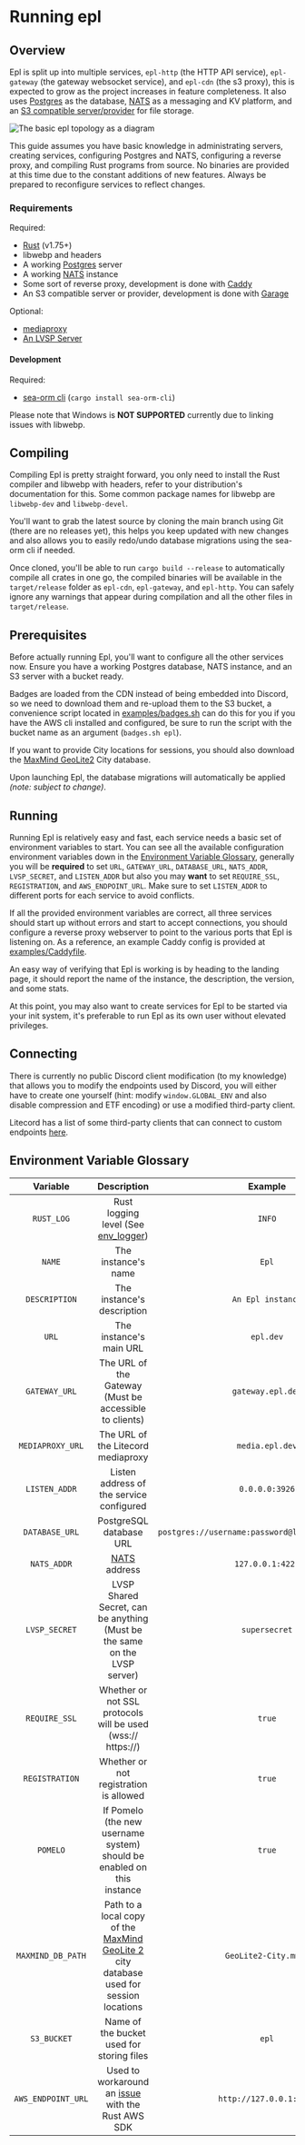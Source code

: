 # Running epl

## Overview
Epl is split up into multiple services, `epl-http` (the HTTP API service), `epl-gateway` (the gateway websocket service), 
and `epl-cdn` (the s3 proxy), this is expected to grow as the project increases in feature completeness. 
It also uses [Postgres](https://www.postgresql.org/) as the database, [NATS](https://nats.io/) as a messaging and KV 
platform, and an [S3 compatible server/provider](https://garagehq.deuxfleurs.fr/) for file storage.

![The basic epl topology as a diagram](assets/topology_diagram.png)

This guide assumes you have basic knowledge in administrating servers, creating services, configuring Postgres and NATS,
configuring a reverse proxy, and compiling Rust programs from source. No binaries are provided at this time due to the
constant additions of new features. Always be prepared to reconfigure services to reflect changes.

### Requirements
Required:
* [Rust](https://www.rust-lang.org/) (v1.75+)
* libwebp and headers
* A working [Postgres](https://www.postgresql.org/) server
* A working [NATS](https://nats.io/) instance
* Some sort of reverse proxy, development is done with [Caddy](https://caddyserver.com/)
* An S3 compatible server or provider, development is done with [Garage](https://garagehq.deuxfleurs.fr/)

Optional:
* [mediaproxy](https://gitlab.com/litecord/mediaproxy)
* [An LVSP Server](https://git.gaycatgirl.sex/litecord/bannana-pho)

#### Development
Required:
* [sea-orm cli](https://www.sea-ql.org/SeaORM/) (`cargo install sea-orm-cli`)

Please note that Windows is **NOT SUPPORTED** currently due to linking issues with libwebp.

## Compiling
Compiling Epl is pretty straight forward, you only need to install the Rust compiler and libwebp with headers, refer to
your distribution's documentation for this. Some common package names for libwebp are `libwebp-dev` and `libwebp-devel`.

You'll want to grab the latest source by cloning the main branch using Git (there are no releases yet), this helps you
keep updated with new changes and also allows you to easily redo/undo database migrations using the sea-orm cli if needed.

Once cloned, you'll be able to run `cargo build --release` to automatically compile all crates in one go, the compiled
binaries will be available in the `target/release` folder as `epl-cdn`, `epl-gateway`, and `epl-http`. You can safely
ignore any warnings that appear during compilation and all the other files in `target/release`.

## Prerequisites
Before actually running Epl, you'll want to configure all the other services now. Ensure you have a working Postgres
database, NATS instance, and an S3 server with a bucket ready.

Badges are loaded from the CDN instead of being embedded into Discord, so we need to download them and re-upload them to 
the S3 bucket, a convenience script located in [examples/badges.sh](examples/badges.sh) can do this for you if you have
the AWS cli installed and configured, be sure to run the script with the bucket name as an argument (`badges.sh epl`).

If you want to provide City locations for sessions, you should also download the 
[MaxMind GeoLite2](https://dev.maxmind.com/geoip/geolite2-free-geolocation-data) City database.

Upon launching Epl, the database migrations will automatically be applied _(note: subject to change)_.

## Running
Running Epl is relatively easy and fast, each service needs a basic set of environment variables to start. You can see
all the available configuration environment variables down in the [Environment Variable Glossary](#environment-variable-glossary),
generally you will be **required** to set `URL`, `GATEWAY_URL`, `DATABASE_URL`, `NATS_ADDR`, `LVSP_SECRET`, and `LISTEN_ADDR` 
but also you may **want** to set `REQUIRE_SSL`, `REGISTRATION`, and `AWS_ENDPOINT_URL`. Make sure to set `LISTEN_ADDR` to
different ports for each service to avoid conflicts.

If all the provided environment variables are correct, all three services should start up without errors and start to
accept connections, you should configure a reverse proxy webserver to point to the various ports that Epl is listening on.
As a reference, an example Caddy config is provided at [examples/Caddyfile](examples/Caddyfile).

An easy way of verifying that Epl is working is by heading to the landing page, it should report the name of the instance,
the description, the version, and some stats.

At this point, you may also want to create services for Epl to be started via your init system, it's preferable to run Epl as its own
user without elevated privileges.

## Connecting
There is currently no public Discord client modification (to my knowledge) that allows you to modify the endpoints used
by Discord, you will either have to create one yourself 
(hint: modify `window.GLOBAL_ENV` and also disable compression and ETF encoding) or use a modified third-party client.

Litecord has a list of some third-party clients that can connect to custom endpoints 
[here](https://gitlab.com/litecord/litecord/-/blob/master/docs/clients.md).

## Environment Variable Glossary

|      Variable      |                                                                      Description                                                                       |                      Example                      | Required? |       Default        |
|:------------------:|:------------------------------------------------------------------------------------------------------------------------------------------------------:|:-------------------------------------------------:|:---------:|:--------------------:|
|     `RUST_LOG`     |                                  Rust logging level (See [env_logger](https://docs.rs/env_logger/latest/env_logger/))                                  |                      `INFO`                       |           |       `ERROR`        |
|       `NAME`       |                                                                  The instance's name                                                                   |                       `Epl`                       |           |        `Epl`         |
|   `DESCRIPTION`    |                                                               The instance's description                                                               |                 `An Epl instance`                 |           |  `An Epl instance`   |
|       `URL`        |                                                                The instance's main URL                                                                 |                     `epl.dev`                     |    [x]    |         N/A          |
|   `GATEWAY_URL`    |                                                 The URL of the Gateway (Must be accessible to clients)                                                 |                 `gateway.epl.dev`                 |    [x]    |         N/A          |
|  `MEDIAPROXY_URL`  |                                                           The URL of the Litecord mediaproxy                                                           |                  `media.epl.dev`                  |           |         N/A          |
|   `LISTEN_ADDR`    |                                                        Listen address of the service configured                                                        |                  `0.0.0.0:3926`                   |           |    `0.0.0.0:3926`    |
|   `DATABASE_URL`   |                                                                PostgreSQL database URL                                                                 | `postgres://username:password@localhost/database` |    [x]    |         N/A          |
|    `NATS_ADDR`     |                                                            [NATS](https://nats.io/) address                                                            |                 `127.0.0.1:4222`                  |           |   `127.0.0.1:4222`   |
|   `LVSP_SECRET`    |                                       LVSP Shared Secret, can be anything (Must be the same on the LVSP server)                                        |                   `supersecret`                   |    [x]    |         N/A          |
|   `REQUIRE_SSL`    |                                              Whether or not SSL protocols will be used (wss:// https://)                                               |                      `true`                       |           |       `false`        |
|   `REGISTRATION`   |                                                         Whether or not registration is allowed                                                         |                      `true`                       |           |       `false`        |
|      `POMELO`      |                                         If Pomelo (the new username system) should be enabled on this instance                                         |                      `true`                       |           |       `false`        |
| `MAXMIND_DB_PATH`  | Path to a local copy of the [MaxMind GeoLite 2](https://dev.maxmind.com/geoip/geolite2-free-geolocation-data) city database used for session locations |               `GeoLite2-City.mmdb`                |           | `GeoLite2-City.mmdb` |
|    `S3_BUCKET`     |                                                       Name of the bucket used for storing files                                                        |                       `epl`                       |           |        `epl`         |
| `AWS_ENDPOINT_URL` |                        Used to workaround an [issue](https://github.com/awslabs/aws-sdk-rust/issues/932) with the Rust AWS SDK                         |              `http://127.0.0.1:3900`              |           |         N/A          |
